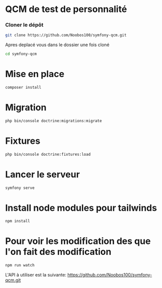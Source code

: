 # QCM de test de personnalité

### Cloner le dépôt
```bash
git clone https://github.com/Noobos100/symfony-qcm.git
```

Apres deplacé vous dans le dossier une fois cloné
```bash
cd symfony-qcm
```

# Mise en place
```bash
composer install
```

# Migration
```bash
php bin/console doctrine:migrations:migrate
```

# Fixtures
```bash
php bin/console doctrine:fixtures:load
```

# Lancer le serveur
```bash
symfony serve
```

# Install node modules pour tailwinds
```bash
npm install
```

# Pour voir les modification des que l'on fait des modification 
```bash
npm run watch
```

L'API à utiliser est la suivante:
https://github.com/Noobos100/symfony-qcm.git

